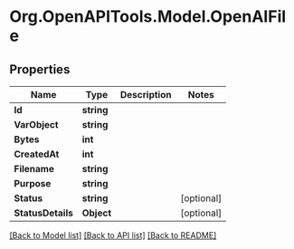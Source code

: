 # Org.OpenAPITools.Model.OpenAIFile

## Properties

Name | Type | Description | Notes
------------ | ------------- | ------------- | -------------
**Id** | **string** |  | 
**VarObject** | **string** |  | 
**Bytes** | **int** |  | 
**CreatedAt** | **int** |  | 
**Filename** | **string** |  | 
**Purpose** | **string** |  | 
**Status** | **string** |  | [optional] 
**StatusDetails** | **Object** |  | [optional] 

[[Back to Model list]](../README.md#documentation-for-models) [[Back to API list]](../README.md#documentation-for-api-endpoints) [[Back to README]](../README.md)

